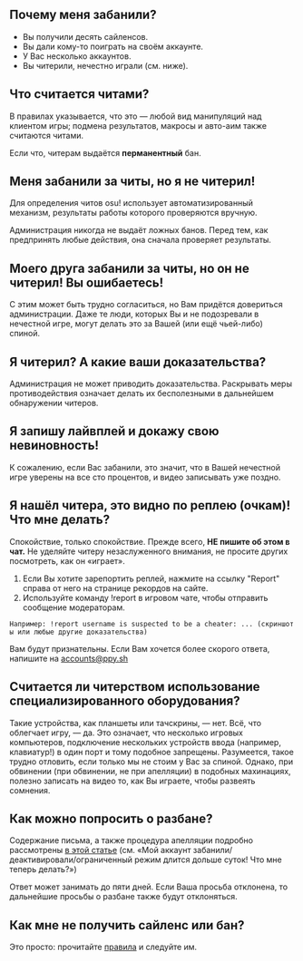 Почему меня забанили?
---------------------

-   Вы получили десять сайленсов.
-   Вы дали кому-то поиграть на своём аккаунте.
-   У Вас несколько аккаунтов.
-   Вы читерили, нечестно играли (см. ниже).

Что считается читами?
---------------------

В правилах указывается, что это — любой вид манипуляций над клиентом игры; подмена результатов, макросы и авто-аим также считаются читами.

Если что, читерам выдаётся **перманентный** бан.

Меня забанили за читы, но я не читерил!
---------------------------------------

Для определения читов osu! использует автоматизированный механизм, результаты работы которого проверяются вручную.

Администрация никогда не выдаёт ложных банов. Перед тем, как предпринять любые действия, она сначала проверяет результаты.

Моего друга забанили за читы, но он не читерил! Вы ошибаетесь!
--------------------------------------------------------------

С этим может быть трудно согласиться, но Вам придётся довериться администрации. Даже те люди, которых Вы и не подозревали в нечестной игре, могут делать это за Вашей (или ещё чьей-либо) спиной.

Я читерил? А какие ваши доказательства?
---------------------------------------

Администрация не может приводить доказательства. Раскрывать меры противодействия означает делать их бесполезными в дальнейшем обнаружении читеров.

Я запишу лайвплей и докажу свою невиновность!
---------------------------------------------

К сожалению, если Вас забанили, это значит, что в Вашей нечестной игре уверены на все сто процентов, и видео записывать уже поздно.

Я нашёл читера, это видно по реплею (очкам)! Что мне делать?
------------------------------------------------------------

Спокойствие, только спокойствие. Прежде всего, **НЕ пишите об этом в чат.** Не уделяйте читеру незаслуженного внимания, не просите других посмотреть, как он «играет».

1.  Если Вы хотите зарепортить реплей, нажмите на ссылку "Report" справа от него на странице рекордов на сайте.
2.  Используйте команду !report в игровом чате, чтобы отправить сообщение модераторам.

`Например: !report username is suspected to be a cheater: ... (скриншоты или любые другие доказательства)`

Вам будут признательны. Если Вам хочется более скорого ответа, напишите на accounts@ppy.sh

Считается ли читерством использование специализированного оборудования?
-----------------------------------------------------------------------

Такие устройства, как планшеты или тачскрины, — нет. Всё, что облегчает игру, — да. Это означает, что несколько игровых компьютеров, подключение нескольких устройств ввода (например, клавиатур!) в один порт и тому подобное запрещены. Разумеется, такое трудно отловить, если только мы не стоим у Вас за спиной. Однако, при обвинении (при обвинении, не при апелляции) в подобных махинациях, полезно записать на видео то, как Вы играете, чтобы развеять сомнения.

Как можно попросить о разбане?
------------------------------

Содержание письма, а также процедура апелляции подробно рассмотрены [в этой статье](RU:Help_Center#.D0.9C.D0.BE.D0.B9_.D0.B0.D0.BA.D0.BA.D0.B0.D1.83.D0.BD.D1.82_.D0.B7.D0.B0.D0.B1.D0.B0.D0.BD.D0.B8.D0.BB.D0.B8.2F.D0.B4.D0.B5.D0.B0.D0.BA.D1.82.D0.B8.D0.B2.D0.B8.D1.80.D0.BE.D0.B2.D0.B0.D0.BB.D0.B8.2F.D0.BE.D0.B3.D1.80.D0.B0.D0.BD.D0.B8.D1.87.D0.B5.D0.BD.D0.BD.D1.8B.D0.B9_.D1.80.D0.B5.D0.B6.D0.B8.D0.BC_.D0.B4.D0.BB.D0.B8.D1.82.D1.81.D1.8F_.D0.B4.D0.BE.D0.BB.D1.8C.D1.88.D0.B5_.D1.81.D1.83.D1.82.D0.BE.D0.BA.21_.D0.A7.D1.82.D0.BE_.D0.BC.D0.BD.D0.B5_.D1.82.D0.B5.D0.BF.D0.B5.D1.80.D1.8C_.D0.B4.D0.B5.D0.BB.D0.B0.D1.82.D1.8C.3F "wikilink") (см. «Мой аккаунт забанили/деактивировали/ограниченный режим длится дольше суток! Что мне теперь делать?»)

Ответ может занимать до пяти дней. Если Ваша просьба отклонена, то дальнейшие просьбы о разбане также будут отклоняться.

Как мне не получить сайленс или бан?
------------------------------------

Это просто: прочитайте [правила](RU:Rules "wikilink") и следуйте им.
